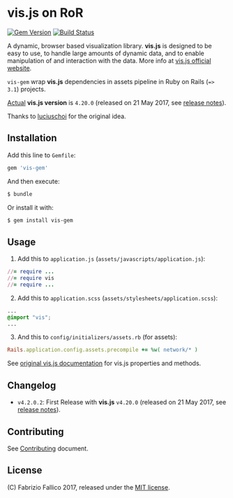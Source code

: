 # vis.js on RoR

[![Gem Version](https://badge.fury.io/rb/vis-gem.svg)](https://badge.fury.io/rb/vis-gem)
[![Build Status](https://travis-ci.org/sniperwolf/vis-gem.svg?release=4.20.0.2)](https://travis-ci.org/sniperwolf/vis-gem)

A dynamic, browser based visualization library. **vis.js** is designed to be easy to use, to handle large amounts of dynamic data, and to enable manipulation of and interaction with the data. More info at [vis.js official website](http://visjs.org/).

`vis-gem` wrap **vis.js** dependencies in assets pipeline in Ruby on Rails (`=> 3.1`) projects.

[Actual](https://github.com/sniperwolf/vis-gem/releases/tag/4.20.0.2) **vis.js version** is `4.20.0` (released on 21 May 2017, see [release notes](https://github.com/almende/vis/releases/tag/v4.20.0)).

Thanks to [luciuschoi](https://github.com/luciuschoi/visjs-rails/) for the original idea.

## Installation

Add this line to `Gemfile`:

```ruby
gem 'vis-gem'
```

And then execute:

```bash
$ bundle
```

Or install it with:

```bash
$ gem install vis-gem
```

## Usage

1. Add this to `application.js` (`assets/javascripts/application.js`):

```ruby
//= require ...
//= require vis
//= require ...
```

2. Add this to `application.scss` (`assets/stylesheets/application.scss`):

```css
...
@import "vis";
...
```

3. And this to `config/initializers/assets.rb` (for assets):

```ruby
Rails.application.config.assets.precompile += %w( network/* )
```

See [original vis.js documentation](http://visjs.org/) for vis.js properties and methods.

## Changelog

- `v4.2.0.2`: First Release with **vis.js** `v4.20.0` (released on 21 May 2017, see [release notes](https://github.com/almende/vis/releases/tag/v4.20.0)).

## Contributing

See [Contributing](CONTRIBUTING.md) document.

## License

(C) Fabrizio Fallico 2017, released under the [MIT license](LICENSE.md).
